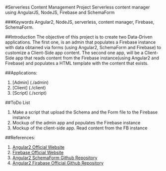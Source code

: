 #Serverless Content Management Project
Serverless content manager using AngularJS, NodeJS, Firebase and SchemaForm

###Keywords
Angular2, NodeJS, serverless, content manager, Firebase, SchemaForm.

##Introduction
The objective of this project is to create two Data-Driven applications.
The first one, is an admin that populates a Firebase instance with data
obtained via forms (using Angular2, SchemaForm and Firebase) to customize 
a Client-Side app content. The second one app, will be a Client-Side app
that reads content from the Firebase instance(using Angular2 and Firebase)
and populates a HTML template with the content that exists.

##Applications:
1. [Admin] (./admin)
2. [Client] (./client)
3. [Script] (./script)

##ToDo List
1. Make a script that upload the Schema and the Form file to the Firebase instance
2. Mockup of the admin app and populates the Firebase instance
3. Mockup of the client-side app. Read content from the FB instance 

##References:
1. [Angular2 Official Website](https://angular.io/ "Angular2 Official Website")
2. [Firebase Official Website](https://firebase.google.com/ "Firebase Official Website")
3. [Angular2 SchemaForm Github Repository](https://github.com/makinacorpus/angular2-schema-form "Angular2 SchemaForm Repo")
4. [Angular2 Firabase Official Github Repository](https://github.com/angular/angularfire2 "Angular2 Firebase Official Repo")
